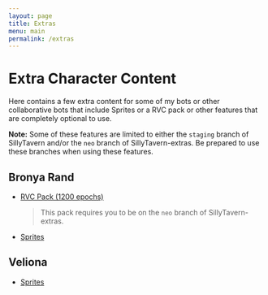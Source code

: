 ```yaml
---
layout: page
title: Extras
menu: main
permalink: /extras
---
```


# Extra Character Content

Here contains a few extra content for some of my bots or other collaborative bots that include Sprites or a RVC pack or other features that are completely optional to use.

**Note:** Some of these features are limited to either the `staging` branch of SillyTavern and/or the `neo` branch of SillyTavern-extras. Be prepared to use these branches when using these features.

## Bronya Rand
- [RVC Pack (1200 epochs)](https://media.githubusercontent.com/media/GanstaKingofSA/reimagined-couscous/main/extras/Bronya%20Rand-RVC.zip)
   > This pack requires you to be on the `neo` branch of SillyTavern-extras.
- [Sprites](https://media.githubusercontent.com/media/GanstaKingofSA/reimagined-couscous/main/extras/Bronya%20Rand-Sprites.zip)

## Veliona
- [Sprites](https://media.githubusercontent.com/media/GanstaKingofSA/reimagined-couscous/main/extras/Veliona-Sprites.zip)
